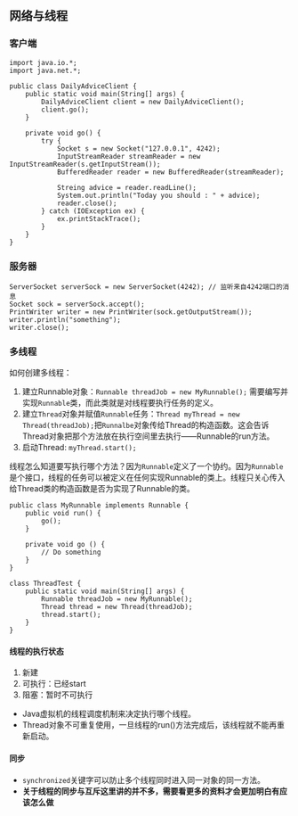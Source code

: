 ## 网络与线程

### 客户端
```
import java.io.*;
import java.net.*;

public class DailyAdviceClient {
    public static void main(String[] args) {
        DailyAdviceClient client = new DailyAdviceClient();
        client.go();
    }

    private void go() {
        try {
            Socket s = new Socket("127.0.0.1", 4242);
            InputStreamReader streamReader = new InputStreamReader(s.getInputStream());
            BufferedReader reader = new BufferedReader(streamReader);

            Streing advice = reader.readLine();
            System.out.println("Today you should : " + advice);
            reader.close();
        } catch (IOException ex) {
            ex.printStackTrace();
        }
    }
}
```

### 服务器
```
ServerSocket serverSock = new ServerSocket(4242); // 监听来自4242端口的消息
Socket sock = serverSock.accept();
PrintWriter writer = new PrintWriter(sock.getOutputStream()); writer.println("something");
writer.close();
```

### 多线程
如何创建多线程：
1. 建立Runnable对象：`Runnable threadJob = new MyRunnable();` 需要编写并实现`Runnable`类，而此类就是对线程要执行任务的定义。
2. 建立`Thread`对象并赋值`Runnable`任务：`Thread myThread = new Thread(threadJob);`把`Runnalbe`对象传给Thread的构造函数。这会告诉Thread对象把那个方法放在执行空间里去执行——Runnable的run方法。
3. 启动Thread: `myThread.start();`

线程怎么知道要写执行哪个方法？因为`Runnable`定义了一个协约。因为`Runnable`是个接口，线程的任务可以被定义在任何实现Runnable的类上。线程只关心传入给Thread类的构造函数是否为实现了Runnable的类。
```
public class MyRunnable implements Runnable {
    public void run() {
        go();
    }

    private void go () {
        // Do something
    }
}

class ThreadTest {
    public static void main(String[] args) {
        Runnable threadJob = new MyRunnable();
        Thread thread = new Thread(threadJob);
        thread.start();
    }
}
```

#### 线程的执行状态
1. 新建
2. 可执行：已经start
3. 阻塞：暂时不可执行

* Java虚拟机的线程调度机制来决定执行哪个线程。
* Thread对象不可重复使用，一旦线程的run()方法完成后，该线程就不能再重新启动。

#### 同步
* `synchronized`关键字可以防止多个线程同时进入同一对象的同一方法。
* **关于线程的同步与互斥这里讲的并不多，需要看更多的资料才会更加明白有应该怎么做**
